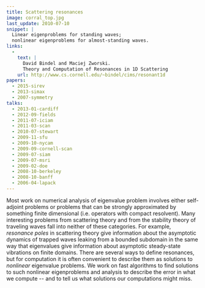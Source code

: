 ```yaml
---
title: Scattering resonances
image: corral_top.jpg
last_update: 2010-07-10
snippet: |
  Linear eigenproblems for standing waves;
  nonlinear eigenproblems for almost-standing waves.
links:
  -
    text: |
      David Bindel and Maciej Zworski.  
      Theory and Computation of Resonances in 1D Scattering
    url: http://www.cs.cornell.edu/~bindel/cims/resonant1d
papers:
  - 2015-sirev
  - 2013-simax
  - 2007-symmetry
talks:
  - 2013-01-cardiff
  - 2012-09-fields
  - 2011-07-iciam
  - 2011-03-scan
  - 2010-07-stewart
  - 2009-11-sfu
  - 2009-10-nycam
  - 2009-09-cornell-scan
  - 2009-07-siam
  - 2009-07-msri
  - 2009-02-doe
  - 2008-10-berkeley
  - 2008-10-banff
  - 2006-04-lapack
---
```


Most work on numerical analysis of eigenvalue problem involves either
self-adjoint problems or problems that can be strongly approximated by
something finite dimensional (i.e. operators with compact resolvent).
Many interesting problems from scattering theory and from the
stability theory of traveling waves fall into neither of these
categories.  For example, _resonance poles_ in scattering theory give
information about the asymptotic dynamics of trapped waves leaking
from a bounded subdomain in the same way that eigenvalues give
information about asymptotic steady-state vibrations on finite
domains.  There are several ways to define resonances, but for
computation it is often convenient to describe them as solutions to
_nonlinear_ eigenvalue problems.  We work on fast algorithms to find
solutions to such nonlinear eigenproblems and analysis to describe the
error in what we compute -- and to tell us what solutions our
computations might miss.
